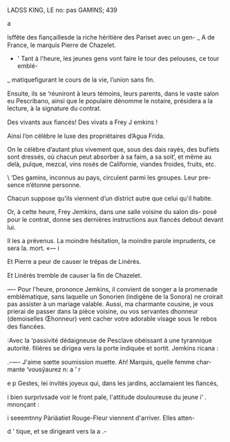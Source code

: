    
  
  

LADSS KING, LE no: pas GAMINS; 439

a

 lsffête des ﬁançaillesde la riche héritière des Pariset avec un gen-
_ A  de France, le marquis Pierre de Chazelet.
- ' Tant à l'heure, les jeunes gens vont faire le tour des pelouses, ce tour emblé-

_ matiquefigurant le cours de la vie, l’union sans ﬁn.

Ensuite, ils se ‘réuniront à leurs témoins, leurs parents, dans le vaste salon
eu Pescribano, ainsi que le populaire dénomme le notaire, présidera a la
lecture, à la signature du contrat.

Des vivants aux ﬁancés! Des vivats a Frey J emkins !

Ainsi l’on célèbre le luxe des propriétaires d’Agua Frida.

On le célèbre d’autant plus vivement que, sous des dais rayés, des bufïets
sont dressés, où chacun peut absorber à sa faim, a sa soit‘, et même au
delà, pulque, mezcal, vins rosés de Californie, viandes froides, fruits, etc.

\ ‘Des gamins, inconnus au pays, circulent parmi les groupes. Leur pre-
sence n’étonne personne.

Chacun suppose qu'ils viennent d’un district autre que celui qu'il habite.

Or, à cette heure, Frey Jemkins, dans une salle voisine du salon dis-
posé pour le contrat, donne ses dernières instructions aux ﬁancés debout
devant lui.

Il les a prévenus. La moindre hésitation, la moindre parole imprudents,
ce sera la. mort. «— i

Et Pierre a peur de causer le trépas de Linérès.

Et Linérès tremble de causer la ﬁn de Chazelet.

—- Pour l'heure, prononce Jemkins, il convient de songer a la promenade
emblématique, sans laquelle un Sonorien (indigène de la Sonora) ne croirait
pas assister à un mariage valable. Aussi, ma charmante cousine, je vous prierai
de passer dans la pièce voisine, ou vos servantes dhonneur (demoiselles
Œhonneur) vent cacher votre adorable visage sous 1e rebos des ﬁancées.

:Avec la ‘passivité dédaigneuse de Pesclave obéissant à une tyrannique
autorité. ﬁlières se dirigea vers la porte indiquée et sortit. Jemkins ricana :

.-—- J'aime sœtte soumission muette. Ah! Marquis, quelle femme char-
mante ‘vousÿaurez n: a ’ r

e p Gestes, lei invités joyeux qui, dans les jardins, acclamaient les ﬁancés,

i   bien surprivsade voir le front pale, l'attitude douloureuse du jeune
i‘  .    mnonçant :

i  seeemtnny Pàriäatiet Rouge-Fleur viennent d'arriver. Elles atten-

d  '  tique, et se dirigeant vers la  a .-

 

 
 
 
 
 
 
 
 
 
  
    

